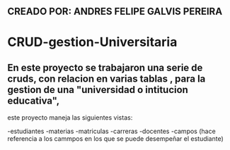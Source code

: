 ## CREADO POR:  ANDRES FELIPE GALVIS PEREIRA

# CRUD-gestion-Universitaria



## En este proyecto se trabajaron una serie de  cruds, con relacion en varias tablas , para la gestion de una "universidad o intitucion educativa",

este proyecto maneja las siguientes vistas: 

  -estudiantes
  -materias
  -matriculas
  -carreras
  -docentes
  -campos (hace referencia a los cammpos en los que se puede  desempeñar el estudiante)
  
  
 
 
